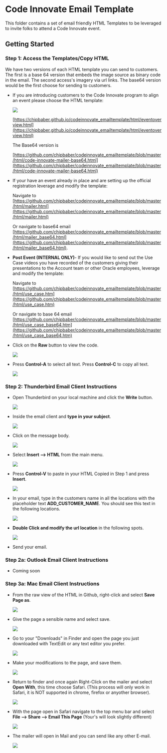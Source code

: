 # Code Innovate Email Template
This folder contains a set of email friendly HTML Templates to be leveraged to invite folks to attend a Code Innovate event.

## Getting Started

### **Step 1:** Access the Templates/Copy HTML
We have two versions of each HTML template you can send to customers. The first is a base 64 version that embeds the image source as binary code in the email. The second access's imagery via url links. The base64 version would be the first choose for sending to customers.

- If you are introducing customers to the Code Innovate program to align an event please choose the HTML template:

  ![](images/README-onepagernewimage.png)

  [https://chipbaber.github.io/codeinnovate_emailtemplate/html/eventoverview.html](https://chipbaber.github.io/codeinnovate_emailtemplate/html/eventoverview.html)

  The Base64 version is

  [https://github.com/chipbaber/codeinnovate_emailtemplate/blob/master/html/code-innovate-mailer-base64.html](https://github.com/chipbaber/codeinnovate_emailtemplate/blob/master/html/code-innovate-mailer-base64.html)

- If your have an event already in place and are setting up the official registration leverage and modify the template:

   Navigate to [https://github.com/chipbaber/codeinnovate_emailtemplate/blob/master/html/mailer.html](https://github.com/chipbaber/codeinnovate_emailtemplate/blob/master/html/mailer.html)

  Or navigate to base64 email [https://github.com/chipbaber/codeinnovate_emailtemplate/blob/master/html/mailer_base64.html](https://github.com/chipbaber/codeinnovate_emailtemplate/blob/master/html/mailer_base64.html).

- **Post Event (INTERNAL ONLY)**- If you would like to send out the Use Case videos you have recorded of the customers giving their presentations to the Account team or other Oracle employees, leverage and modify the template:

  Navigate to
[https://github.com/chipbaber/codeinnovate_emailtemplate/blob/master/html/use_case.htm](https://github.com/chipbaber/codeinnovate_emailtemplate/blob/master/html/use_case.htm)

  Or navigate to base 64 email
[https://github.com/chipbaber/codeinnovate_emailtemplate/blob/master/html/use_case_base64.htm](https://github.com/chipbaber/codeinnovate_emailtemplate/blob/master/html/use_case_base64.htm)

- Click on the **Raw** button to view the code.

  ![](images/README-b1064f4c.png)

- Press **Control-A** to select all text. Press **Control-C** to copy all text.

  ![](images/README-367ebbf8.png)

### **Step 2:** Thunderbird Email Client Instructions

- Open Thunderbird on your local machine and click the **Write** button.

  ![](images/README-27fe768d.png)

- Inside the email client and **type in your subject**.

  ![](images/README-560f7ab0.png)

- Click on the message body.

  ![](images/README-1f73e986.png)

- Select **Insert --> HTML** from the main menu.

  ![](images/README-53c269d4.png)

- Press **Control-V** to paste in your HTML Copied in Step 1 and press **Insert**.

  ![](images/README-4869fdab.png)

- In your email, type in the customers name in all the locations with the placeholder text **ADD_CUSTOMER_NAME**. You should see this text in the following locations.

  ![](images/README-66532a6f.png)

- **Double Click and modify the url location** in the following spots.

  ![](images/README-fa2f767e.png)

- Send your email.

### **Step 2a:** Outlook Email Client Instructions

- Coming soon


### **Step 3a:** Mac Email Client Instructions

- From the raw view of the HTML in Github, right-click and select
**Save Page as**.

  ![](images/mac1.png)

- Give the page a sensible name and select save.

  ![](images/mac2.png)

- Go to your "Downloads" in Finder and open the page you just downloaded with TextEdit or any text editor you prefer.

  ![](images/mac3.png)

- Make your modifications to the page, and save them.

  ![](images/mac4.png)

- Return to finder and once again Right-Click on the mailer and select **Open With**, this time choose Safari. (This process will only work in Safari, it is NOT supported in chrome, firefox or anyother browser).

  ![](images/mac5.png)

- With the page open in Safari navigate to the top menu bar and select **File --> Share --> Email This Page** (Your's will look slightly different)

  ![](images/mac6.png)

- The mailer will open in Mail and you can send like any other E-mail.

  ![](images/mac7.png)
